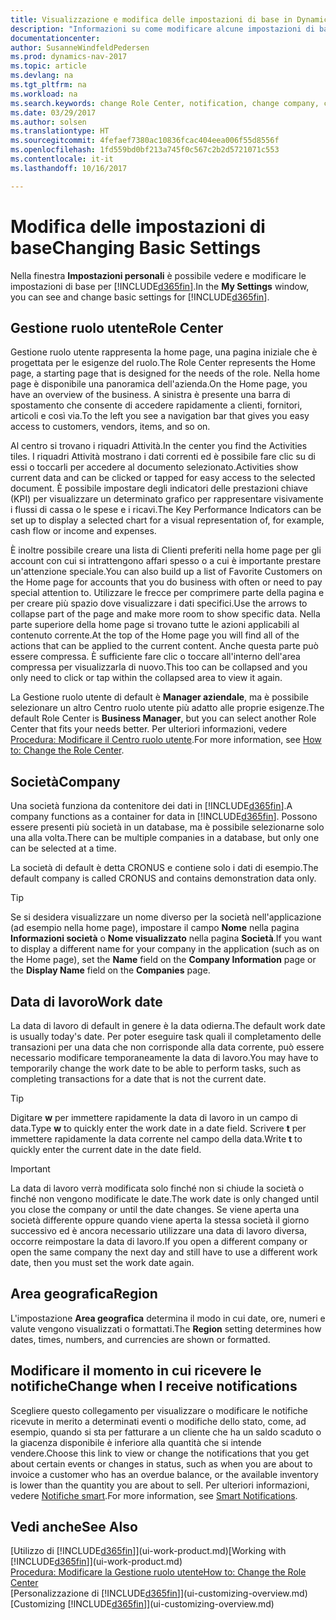 ```yaml
---
title: Visualizzazione e modifica delle impostazioni di base in Dynamics NAV
description: "Informazioni su come modificare alcune impostazioni di base in Dynamics NAV, ad esempio, la Gestione ruolo utente, la società o la data di lavoro."
documentationcenter: 
author: SusanneWindfeldPedersen
ms.prod: dynamics-nav-2017
ms.topic: article
ms.devlang: na
ms.tgt_pltfrm: na
ms.workload: na
ms.search.keywords: change Role Center, notification, change company, change work date
ms.date: 03/29/2017
ms.author: solsen
ms.translationtype: HT
ms.sourcegitcommit: 4fefaef7380ac10836fcac404eea006f55d8556f
ms.openlocfilehash: 1fd559bd0bf213a745f0c567c2b2d5721071c553
ms.contentlocale: it-it
ms.lasthandoff: 10/16/2017

---
```

# <a name="changing-basic-settings"></a><span data-ttu-id="1c404-103">Modifica delle impostazioni di base</span><span class="sxs-lookup"><span data-stu-id="1c404-103">Changing Basic Settings</span></span>
<span data-ttu-id="1c404-104">Nella finestra **Impostazioni personali** è possibile vedere e modificare le impostazioni di base per [!INCLUDE[d365fin](includes/d365fin_md.md)].</span><span class="sxs-lookup"><span data-stu-id="1c404-104">In the **My Settings** window, you can see and change basic settings for [!INCLUDE[d365fin](includes/d365fin_md.md)].</span></span>  

## <a name="role-center"></a><span data-ttu-id="1c404-105">Gestione ruolo utente</span><span class="sxs-lookup"><span data-stu-id="1c404-105">Role Center</span></span>
<span data-ttu-id="1c404-106">Gestione ruolo utente rappresenta la home page, una pagina iniziale che è progettata per le esigenze del ruolo.</span><span class="sxs-lookup"><span data-stu-id="1c404-106">The Role Center represents the Home page, a starting page that is designed for the needs of the role.</span></span> <span data-ttu-id="1c404-107">Nella home page è disponibile una panoramica dell'azienda.</span><span class="sxs-lookup"><span data-stu-id="1c404-107">On the Home page, you have an overview of the business.</span></span> <span data-ttu-id="1c404-108">A sinistra è presente una barra di spostamento che consente di accedere rapidamente a clienti, fornitori, articoli e così via.</span><span class="sxs-lookup"><span data-stu-id="1c404-108">To the left you see a navigation bar that gives you easy access to customers, vendors, items, and so on.</span></span>

<span data-ttu-id="1c404-109">Al centro si trovano i riquadri Attività.</span><span class="sxs-lookup"><span data-stu-id="1c404-109">In the center you find the Activities tiles.</span></span> <span data-ttu-id="1c404-110">I riquadri Attività mostrano i dati correnti ed è possibile fare clic su di essi o toccarli per accedere al documento selezionato.</span><span class="sxs-lookup"><span data-stu-id="1c404-110">Activities show current data and can be clicked or tapped for easy access to the selected document.</span></span> <span data-ttu-id="1c404-111">È possibile impostare degli indicatori delle prestazioni chiave (KPI) per visualizzare un determinato grafico per rappresentare visivamente i flussi di cassa o le spese e i ricavi.</span><span class="sxs-lookup"><span data-stu-id="1c404-111">The Key Performance Indicators can be set up to display a selected chart for a visual representation of, for example, cash flow or income and expenses.</span></span>

<span data-ttu-id="1c404-112">È inoltre possibile creare una lista di Clienti preferiti nella home page per gli account con cui si intrattengono affari spesso o a cui è importante prestare un'attenzione speciale.</span><span class="sxs-lookup"><span data-stu-id="1c404-112">You can also build up a list of Favorite Customers on the Home page for accounts that you do business with often or need to pay special attention to.</span></span> <span data-ttu-id="1c404-113">Utilizzare le frecce per comprimere parte della pagina e per creare più spazio dove visualizzare i dati specifici.</span><span class="sxs-lookup"><span data-stu-id="1c404-113">Use the arrows to collapse part of the page and make more room to show specific data.</span></span> <span data-ttu-id="1c404-114">Nella parte superiore della home page si trovano tutte le azioni applicabili al contenuto corrente.</span><span class="sxs-lookup"><span data-stu-id="1c404-114">At the top of the Home page you will find all of the actions that can be applied to the current content.</span></span> <span data-ttu-id="1c404-115">Anche questa parte può essere compressa. È sufficiente fare clic o toccare all'interno dell'area compressa per visualizzarla di nuovo.</span><span class="sxs-lookup"><span data-stu-id="1c404-115">This too can be collapsed and you only need to click or tap within the collapsed area to view it again.</span></span>

<span data-ttu-id="1c404-116">La Gestione ruolo utente di default è **Manager aziendale**, ma è possibile selezionare un altro Centro ruolo utente più adatto alle proprie esigenze.</span><span class="sxs-lookup"><span data-stu-id="1c404-116">The default Role Center is **Business Manager**, but you can select another Role Center that fits your needs better.</span></span> <span data-ttu-id="1c404-117">Per ulteriori informazioni, vedere [Procedura: Modificare il Centro ruolo utente](change-role.md).</span><span class="sxs-lookup"><span data-stu-id="1c404-117">For more information, see [How to: Change the Role Center](change-role.md).</span></span>

## <a name="company"></a><span data-ttu-id="1c404-118">Società</span><span class="sxs-lookup"><span data-stu-id="1c404-118">Company</span></span>
<span data-ttu-id="1c404-119">Una società funziona da contenitore dei dati in [!INCLUDE[d365fin](includes/d365fin_md.md)].</span><span class="sxs-lookup"><span data-stu-id="1c404-119">A company functions as a container for data in [!INCLUDE[d365fin](includes/d365fin_md.md)].</span></span> <span data-ttu-id="1c404-120">Possono essere presenti più società in un database, ma è possibile selezionarne solo una alla volta.</span><span class="sxs-lookup"><span data-stu-id="1c404-120">There can be multiple companies in a database, but only one can be selected at a time.</span></span>

<span data-ttu-id="1c404-121">La società di default è detta CRONUS e contiene solo i dati di esempio.</span><span class="sxs-lookup"><span data-stu-id="1c404-121">The default company is called CRONUS and contains demonstration data only.</span></span>

> [!TIP]  
>   <span data-ttu-id="1c404-122">Se si desidera visualizzare un nome diverso per la società nell'applicazione (ad esempio nella home page), impostare il campo **Nome** nella pagina **Informazioni società** o **Nome visualizzato** nella pagina **Società**.</span><span class="sxs-lookup"><span data-stu-id="1c404-122">If you want to display a different name for your company in the application (such as on the Home page), set the **Name** field on the **Company Information** page or the **Display Name** field on the **Companies** page.</span></span>  

## <a name="work-date"></a><span data-ttu-id="1c404-123">Data di lavoro</span><span class="sxs-lookup"><span data-stu-id="1c404-123">Work date</span></span>
<span data-ttu-id="1c404-124">La data di lavoro di default in genere è la data odierna.</span><span class="sxs-lookup"><span data-stu-id="1c404-124">The default work date is usually today's date.</span></span> <span data-ttu-id="1c404-125">Per poter eseguire task quali il completamento delle transazioni per una data che non corrisponde alla data corrente, può essere necessario modificare temporaneamente la data di lavoro.</span><span class="sxs-lookup"><span data-stu-id="1c404-125">You may have to temporarily change the work date to be able to perform tasks, such as completing transactions for a date that is not the current date.</span></span>

> [!TIP]  
>   <span data-ttu-id="1c404-126">Digitare **w** per immettere rapidamente la data di lavoro in un campo di data.</span><span class="sxs-lookup"><span data-stu-id="1c404-126">Type **w** to quickly enter the work date in a date field.</span></span> <span data-ttu-id="1c404-127">Scrivere **t** per immettere rapidamente la data corrente nel campo della data.</span><span class="sxs-lookup"><span data-stu-id="1c404-127">Write **t** to quickly enter the current date in the date field.</span></span>

> [!IMPORTANT]  
>   <span data-ttu-id="1c404-128">La data di lavoro verrà modificata solo finché non si chiude la società o finché non vengono modificate le date.</span><span class="sxs-lookup"><span data-stu-id="1c404-128">The work date is only changed until you close the company or until the date changes.</span></span> <span data-ttu-id="1c404-129">Se viene aperta una società differente oppure quando viene aperta la stessa società il giorno successivo ed è ancora necessario utilizzare una data di lavoro diversa, occorre reimpostare la data di lavoro.</span><span class="sxs-lookup"><span data-stu-id="1c404-129">If you open a different company or open the same company the next day and still have to use a different work date, then you must set the work date again.</span></span>

## <a name="region"></a><span data-ttu-id="1c404-130">Area geografica</span><span class="sxs-lookup"><span data-stu-id="1c404-130">Region</span></span>
<span data-ttu-id="1c404-131">L'impostazione **Area geografica** determina il modo in cui date, ore, numeri e valute vengono visualizzati o formattati.</span><span class="sxs-lookup"><span data-stu-id="1c404-131">The **Region** setting determines how dates, times, numbers, and currencies are shown or formatted.</span></span>   

## <a name="change-when-i-receive-notifications"></a><span data-ttu-id="1c404-132">Modificare il momento in cui ricevere le notifiche</span><span class="sxs-lookup"><span data-stu-id="1c404-132">Change when I receive notifications</span></span>
<span data-ttu-id="1c404-133">Scegliere questo collegamento per visualizzare o modificare le notifiche ricevute in merito a determinati eventi o modifiche dello stato, come, ad esempio, quando si sta per fatturare a un cliente che ha un saldo scaduto o la giacenza disponibile è inferiore alla quantità che si intende vendere.</span><span class="sxs-lookup"><span data-stu-id="1c404-133">Choose this link to view or change the notifications that you get about certain events or changes in status, such as when you are about to invoice a customer who has an overdue balance, or the available inventory is lower than the quantity you are about to sell.</span></span> <span data-ttu-id="1c404-134">Per ulteriori informazioni, vedere [Notifiche smart](ui-smart-notifications.md).</span><span class="sxs-lookup"><span data-stu-id="1c404-134">For more information, see [Smart Notifications](ui-smart-notifications.md).</span></span>

## <a name="see-also"></a><span data-ttu-id="1c404-135">Vedi anche</span><span class="sxs-lookup"><span data-stu-id="1c404-135">See Also</span></span>
<span data-ttu-id="1c404-136">[Utilizzo di [!INCLUDE[d365fin](includes/d365fin_md.md)]](ui-work-product.md)</span><span class="sxs-lookup"><span data-stu-id="1c404-136">[Working with [!INCLUDE[d365fin](includes/d365fin_md.md)]](ui-work-product.md)</span></span>  
[<span data-ttu-id="1c404-137">Procedura: Modificare la Gestione ruolo utente</span><span class="sxs-lookup"><span data-stu-id="1c404-137">How to: Change the Role Center</span></span>](change-role.md)  
<span data-ttu-id="1c404-138">[Personalizzazione di [!INCLUDE[d365fin](includes/d365fin_md.md)]](ui-customizing-overview.md)</span><span class="sxs-lookup"><span data-stu-id="1c404-138">[Customizing [!INCLUDE[d365fin](includes/d365fin_md.md)]](ui-customizing-overview.md)</span></span>  

